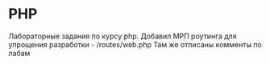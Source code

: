 # PHP
Лабораторные задания по курсу php.
Добавил МРП роутинга для упрощения разработки - /routes/web.php 
Там же отписаны комменты по лабам